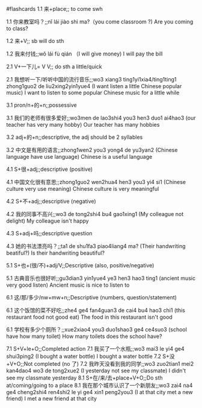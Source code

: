 #flashcards
1.1 来+place;; to come swh
<!--SR:!2023-10-18,2,248-->
1.1 你来教室吗？;;nǐ lái jiào shì ma?（you come classroom ?) Are you coming to class?
<!--SR:!2023-10-17,1,227-->
1.2 来+V;; sb will do sth
<!--SR:!2023-10-18,2,247-->
1.2 我来付钱;;wǒ lái fù qián （I will give money) I will pay the bill
<!--SR:!2023-10-18,2,247-->
2.1 V+一下儿= V V;; do sth a little/quick
<!--SR:!2023-10-18,2,248-->
2.1 我想听一下/听听中国的流行音乐;;wo3 xiang3 ting1yi1xia4/ting1ting1 zhong1guo2 de liu2xing2yin1yue4 (I want listen a little Chinese popular music) I want to listen to some popular Chinese music for a little while
<!--SR:!2023-10-17,1,227-->
3.1 pron/n+的+n;;possessive
<!--SR:!2023-10-18,2,248-->
3.1 我们的老师有很多爱好;;wo3men de lao3shi4 you3 hen3 duo1 ai4hao3 (our teacher has very many hobby) Our teacher has many hobbies
<!--SR:!2023-10-19,3,250-->
3.2 adj+的+n;;descriptive, the adj should be 2 syllables
<!--SR:!2023-10-18,2,248-->
3.2 中文是有用的语言;;zhong1wen2 you3 yong4 de yu3yan2 (Chinese language have use language) Chinese is a useful language
<!--SR:!2023-10-18,2,247-->
4.1 S+很+adj;;descriptive (positive)
<!--SR:!2023-10-18,2,248-->
4.1 中国文化很有意思;;zhong1guo2 wen2hua4 hen3 you3 yi4 si1 (Chinese culture very use meaning) Chinese culture is very meaningful
<!--SR:!2023-10-19,3,250-->
4.2 S+不+adj;;descriptive (negative)
<!--SR:!2023-10-18,2,247-->
4.2 我的同事不高兴;;wo3 de tong2shi4 bu4 gao1xing1 (My colleague not delight) My colleague isn't happy
<!--SR:!2023-10-18,2,248-->
4.3 S+adj+吗;;descriptive question
<!--SR:!2023-10-18,2,247-->
4.3 她的书法漂亮吗？;;ta1 de shu1fa3 piao4liang4 ma? (Their handwriting beatiful?) Is their handwriting beautiful?
<!--SR:!2023-10-17,1,230-->
5.1 S+也+(很/不)+adj/V;;Descriptive (also, positive/negative)
<!--SR:!2023-10-19,3,250-->
5.1 古典音乐也很好听;;gu3dian3 yin1yue4 ye3 hen3 hao3 ting1 (ancient music very good listen) Ancient music is nice to listen to
<!--SR:!2023-10-17,1,228-->
6.1 这/那/多少/nw+mw+n;;Descriptive (numbers, question/statement)
<!--SR:!2023-10-18,2,248-->
6.1 这个饭馆的菜不好吃;;zhe4 ge4 fan4guan3 de cai4 bu4 hao3 chi1 (this restaurant food not good eat) The food in this restaurant isn't good
<!--SR:!2023-10-18,2,248-->
6.1 学校有多少个厕所？;;xue2xiao4 you3 duo1shao3 ge4 ce4suo3 (school have how many toilet) How many toilets does the school have?
<!--SR:!2023-10-18,2,247-->
7.1 S+V+le+O;;Completed action
7.1 我买了一个水瓶;;wo3 mai3 le yi4 ge4 shui3ping2 (I bought a water bottle) I bought a water bottle
7.2 S+没+V+O;;Not completed (no 了)
7.2 我昨天没看到我的同学;;wo3 zuo2tian1 mei2 kan4dao4 wo3 de tong2xue2 (I yesterday not see my classmate) I didn't see my classmate yesterday
8.1 S+在/来/去+place+V+O;;Do sth at/coming/going to a place
8.1 我在那个城市认识了一个新朋友;;wo3 zai4 na4 ge4 cheng2shi4 ren4shi2 le yi ge4 xin1 peng2you3 (I at that city met a new friend) I met a new friend at that city